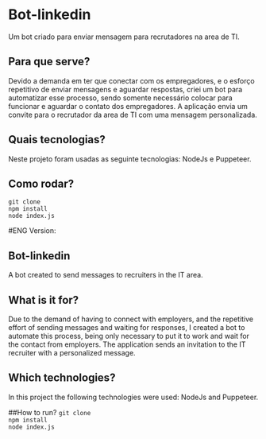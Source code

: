 # Bot-linkedin
Um bot criado para enviar mensagem para recrutadores na area de TI.

## Para que serve?
Devido a demanda em ter que conectar com os empregadores, e o esforço repetitivo de enviar mensagens e aguardar respostas, criei um bot para automatizar esse processo, sendo somente necessário colocar para funcionar e aguardar o contato dos empregadores. A aplicação envia um convite para o recrutador da area de TI com uma mensagem personalizada.

## Quais tecnologias?
Neste projeto foram usadas as seguinte tecnologias: NodeJs e Puppeteer.

## Como rodar?
`git clone` </br>
`npm install` </br>
`node index.js` </br>


#ENG Version:

## Bot-linkedin
A bot created to send messages to recruiters in the IT area.

## What is it for?
Due to the demand of having to connect with employers, and the repetitive effort of sending messages and waiting for responses, I created a bot to automate this process, being only necessary to put it to work and wait for the contact from employers. The application sends an invitation to the IT recruiter with a personalized message.

## Which technologies?
In this project the following technologies were used: NodeJs and Puppeteer.

##How to run?
`git clone` </br>
`npm install` </br>
`node index.js` </br>
